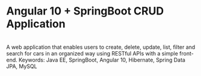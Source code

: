 <h1>Angular 10 + SpringBoot CRUD Application </h1> <br>
A web application that enables users to create, delete, update, list, filter and search for cars in an
organized way using RESTful APIs with a simple front-end.  
Keywords: Java EE, SpringBoot, Angular 10, Hibernate, Spring Data JPA, MySQL
